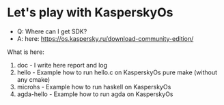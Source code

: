 # Let's play with KasperskyOs

- Q: Where can I get SDK?
- A: here: https://os.kaspersky.ru/download-community-edition/

What is here:

1. doc        - I write here report and log
1. hello      - Example how to run hello.c on KasperskyOs pure make (without any cmake)
1. microhs    - Example how to run haskell on KasperskyOs
1. agda-hello - Example how to run agda    on KasperskyOs




